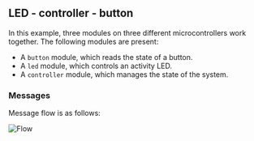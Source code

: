 ## LED - controller - button
In this example, three modules on three different microcontrollers work together.
The following modules are present:
 - A `button` module, which reads the state of a button.
 - A `led` module, which controls an activity LED.
 - A `controller` module, which manages the state of the system.
 
 
### Messages

Message flow is as follows:

![Flow](https://i.postimg.cc/RZz4rsFp/Untitled-Diagram-1.png)
